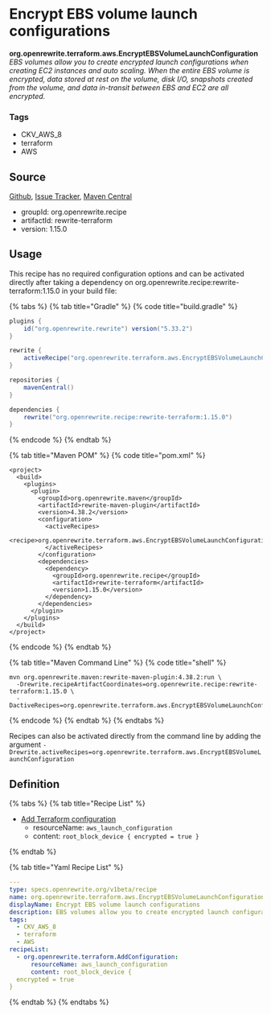 # Encrypt EBS volume launch configurations

**org.openrewrite.terraform.aws.EncryptEBSVolumeLaunchConfiguration**
_EBS volumes allow you to create encrypted launch configurations when creating EC2 instances and auto scaling. When the entire EBS volume is encrypted, data stored at rest on the volume, disk I/O, snapshots created from the volume, and data in-transit between EBS and EC2 are all encrypted._

### Tags

* CKV_AWS_8
* terraform
* AWS

## Source

[Github](https://github.com/openrewrite/rewrite-terraform), [Issue Tracker](https://github.com/openrewrite/rewrite-terraform/issues), [Maven Central](https://search.maven.org/artifact/org.openrewrite.recipe/rewrite-terraform/1.15.0/jar)

* groupId: org.openrewrite.recipe
* artifactId: rewrite-terraform
* version: 1.15.0


## Usage

This recipe has no required configuration options and can be activated directly after taking a dependency on org.openrewrite.recipe:rewrite-terraform:1.15.0 in your build file:

{% tabs %}
{% tab title="Gradle" %}
{% code title="build.gradle" %}
```groovy
plugins {
    id("org.openrewrite.rewrite") version("5.33.2")
}

rewrite {
    activeRecipe("org.openrewrite.terraform.aws.EncryptEBSVolumeLaunchConfiguration")
}

repositories {
    mavenCentral()
}

dependencies {
    rewrite("org.openrewrite.recipe:rewrite-terraform:1.15.0")
}
```
{% endcode %}
{% endtab %}

{% tab title="Maven POM" %}
{% code title="pom.xml" %}
```markup
<project>
  <build>
    <plugins>
      <plugin>
        <groupId>org.openrewrite.maven</groupId>
        <artifactId>rewrite-maven-plugin</artifactId>
        <version>4.38.2</version>
        <configuration>
          <activeRecipes>
            <recipe>org.openrewrite.terraform.aws.EncryptEBSVolumeLaunchConfiguration</recipe>
          </activeRecipes>
        </configuration>
        <dependencies>
          <dependency>
            <groupId>org.openrewrite.recipe</groupId>
            <artifactId>rewrite-terraform</artifactId>
            <version>1.15.0</version>
          </dependency>
        </dependencies>
      </plugin>
    </plugins>
  </build>
</project>
```
{% endcode %}
{% endtab %}

{% tab title="Maven Command Line" %}
{% code title="shell" %}
```shell
mvn org.openrewrite.maven:rewrite-maven-plugin:4.38.2:run \
  -Drewrite.recipeArtifactCoordinates=org.openrewrite.recipe:rewrite-terraform:1.15.0 \
  -DactiveRecipes=org.openrewrite.terraform.aws.EncryptEBSVolumeLaunchConfiguration
```
{% endcode %}
{% endtab %}
{% endtabs %}

Recipes can also be activated directly from the command line by adding the argument `-Drewrite.activeRecipes=org.openrewrite.terraform.aws.EncryptEBSVolumeLaunchConfiguration`

## Definition

{% tabs %}
{% tab title="Recipe List" %}
* [Add Terraform configuration](../../terraform/addconfiguration.md)
  * resourceName: `aws_launch_configuration`
  * content: `root_block_device {
  encrypted = true
}`

{% endtab %}

{% tab title="Yaml Recipe List" %}
```yaml
---
type: specs.openrewrite.org/v1beta/recipe
name: org.openrewrite.terraform.aws.EncryptEBSVolumeLaunchConfiguration
displayName: Encrypt EBS volume launch configurations
description: EBS volumes allow you to create encrypted launch configurations when creating EC2 instances and auto scaling. When the entire EBS volume is encrypted, data stored at rest on the volume, disk I/O, snapshots created from the volume, and data in-transit between EBS and EC2 are all encrypted.
tags:
  - CKV_AWS_8
  - terraform
  - AWS
recipeList:
  - org.openrewrite.terraform.AddConfiguration:
      resourceName: aws_launch_configuration
      content: root_block_device {
  encrypted = true
}

```
{% endtab %}
{% endtabs %}
